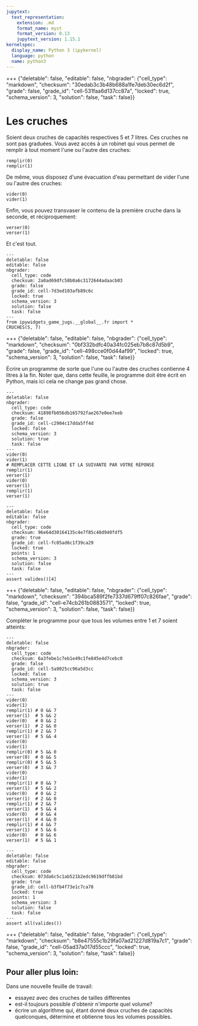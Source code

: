 ```yaml
---
jupytext:
  text_representation:
    extension: .md
    format_name: myst
    format_version: 0.13
    jupytext_version: 1.15.1
kernelspec:
  display_name: Python 3 (ipykernel)
  language: python
  name: python3
---
```


+++ {"deletable": false, "editable": false, "nbgrader": {"cell_type": "markdown", "checksum": "30edab3c3b48b688a1fe7deb30ec6d2f", "grade": false, "grade_id": "cell-531faa6d137cc87a", "locked": true, "schema_version": 3, "solution": false, "task": false}}

# Les cruches

Soient deux cruches de capacités respectives 5 et 7 litres. Ces
cruches ne sont pas graduées.  Vous avez accès à un robinet qui
vous permet de remplir à tout moment l'une ou l'autre des cruches:

    remplir(0)
    remplir(1)

De même, vous disposez d'une évacuation d'eau permettant de vider
l'une ou l'autre des cruches:

    vider(0)
    vider(1)
    
Enfin, vous pouvez transvaser le contenu de la première cruche
dans la seconde, et réciproquement:

    verser(0)
    verser(1)

Et c'est tout.

```{code-cell} ipython3
---
deletable: false
editable: false
nbgrader:
  cell_type: code
  checksum: 2a0ad69dfc58b0a6c3172644adaacb03
  grade: false
  grade_id: cell-7d3ed103afb89c6c
  locked: true
  schema_version: 3
  solution: false
  task: false
---
from ipywidgets_game_jugs.__global__.fr import *
CRUCHES(5, 7)
```

+++ {"deletable": false, "editable": false, "nbgrader": {"cell_type": "markdown", "checksum": "0bf332bdfc40a34fc025eb7b8c87d5b9", "grade": false, "grade_id": "cell-498cce0f0d44af99", "locked": true, "schema_version": 3, "solution": false, "task": false}}

Écrire un programme de sorte que l'une ou l'autre des cruches contienne 4 litres
à la fin. Noter que, dans cette feuille, le programme doit être écrit en Python, mais
ici cela ne change pas grand chose.

```{code-cell} ipython3
---
deletable: false
nbgrader:
  cell_type: code
  checksum: 41898fb056db165792fae267e0ee7eeb
  grade: false
  grade_id: cell-c2904c17dda5ff4d
  locked: false
  schema_version: 3
  solution: true
  task: false
---
vider(0)
vider(1)
# REMPLACER CETTE LIGNE ET LA SUIVANTE PAR VOTRE RÉPONSE
remplir(1)
verser(1)
vider(0)
verser(1)
remplir(1)
verser(1)
```

```{code-cell} ipython3
---
deletable: false
editable: false
nbgrader:
  cell_type: code
  checksum: 96e64d30164135c4e7f85c40d940fdf5
  grade: true
  grade_id: cell-fc05ad6c1f39ca29
  locked: true
  points: 1
  schema_version: 3
  solution: false
  task: false
---
assert valides()[4]
```

+++ {"deletable": false, "editable": false, "nbgrader": {"cell_type": "markdown", "checksum": "394bca589f2fe7337d679ff07c826fae", "grade": false, "grade_id": "cell-e74cb261b0883571", "locked": true, "schema_version": 3, "solution": false, "task": false}}

Compléter le programme pour que tous les volumes entre 1 et 7
soient atteints:

```{code-cell} ipython3
---
deletable: false
nbgrader:
  cell_type: code
  checksum: 6a3febe1c7eb1e49c1fe845e4d7cebc0
  grade: false
  grade_id: cell-5a9025cc96a5d3cc
  locked: false
  schema_version: 3
  solution: true
  task: false
---
vider(0)
vider(1)
remplir(1) # 0 && 7
verser(1)  # 5 && 2
vider(0)   # 0 && 2
verser(1)  # 2 && 0
remplir(1) # 2 && 7
verser(1)  # 5 && 4
vider(0)
vider(1)
remplir(0) # 5 && 0
verser(0)  # 0 && 5
remplir(0) # 5 && 5
verser(0)  # 3 && 7
vider(0)
vider(1)
remplir(1) # 0 && 7
verser(1)  # 5 && 2
vider(0)   # 0 && 2
verser(1)  # 2 && 0
remplir(1) # 2 && 7
verser(1)  # 5 && 4
vider(0)   # 0 && 4
verser(1)  # 4 && 0
remplir(1) # 4 && 7
verser(1)  # 5 && 6
vider(0)   # 0 && 6
verser(1)  # 5 && 1
```

```{code-cell} ipython3
---
deletable: false
editable: false
nbgrader:
  cell_type: code
  checksum: 073da6c5c1ab521b2edc9619dffb81bd
  grade: true
  grade_id: cell-b3fb4f73e1c7ca78
  locked: true
  points: 1
  schema_version: 3
  solution: false
  task: false
---
assert all(valides())
```

+++ {"deletable": false, "editable": false, "nbgrader": {"cell_type": "markdown", "checksum": "b8e47555c1b29fa07ad21227d819a7c1", "grade": false, "grade_id": "cell-05ad37a017d55ccc", "locked": true, "schema_version": 3, "solution": false, "task": false}}

## Pour aller plus loin:

Dans une nouvelle feuille de travail:
- essayez avec des cruches de tailles différentes
- est-il toujours possible d'obtenir n'importe quel
  volume?
- écrire un algorithme qui, étant donné deux
  cruches de capacités quelconques, détermine
  et obtienne tous les volumes possibles.
